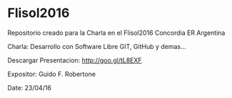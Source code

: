 # Flisol2016

Repositorio creado para la Charla en el Flisol2016 Concordia ER Argentina

Charla: Desarrollo con Software Libre GIT, GitHub y demas...

Descargar Presentacion: http://goo.gl/tL8EXF

Expositor: Guido F. Robertone

Date: 23/04/16
